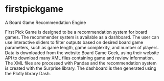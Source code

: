 # firstpickgame
A Board Game Recommendation Engine

First Pick Game is designed to be a recommendation system for board games.  The recommender system is available as a dashboard. The user can use interactive sliders to filter outputs based on desired board game parameters, such as game length, game complexity, and number of players. Data is downloaded from the website Board Game Geek, using their website API to download many XML files containing game and review information. The XML files are processed with Pandas and the recommendation system is created with the Surprise library. The dashboard is then generated using the Plotly library Dash.
